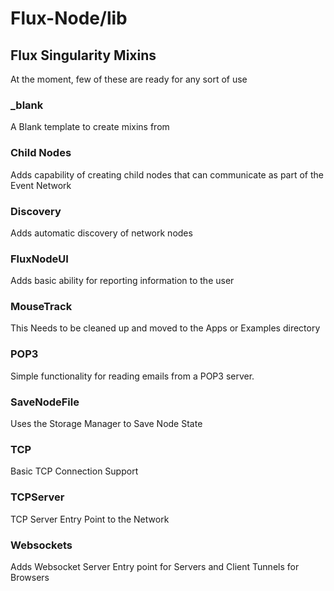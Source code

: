 Flux-Node/lib
=========

Flux Singularity Mixins
---------

At the moment, few of these are ready for any sort of use

### _blank

A Blank template to create mixins from

### Child Nodes

Adds capability of creating child nodes that can communicate as part of the Event Network

### Discovery

Adds automatic discovery of network nodes

### FluxNodeUI

Adds basic ability for reporting information to the user

### MouseTrack

This Needs to be cleaned up and moved to the Apps or Examples directory

### POP3

Simple functionality for reading emails from a POP3 server.

### SaveNodeFile

Uses the Storage Manager to Save Node State

### TCP

Basic TCP Connection Support

### TCPServer

TCP Server Entry Point to the Network

### Websockets

Adds Websocket Server Entry point for Servers and Client Tunnels for Browsers